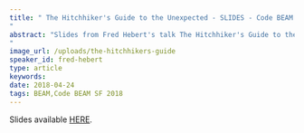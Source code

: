 ```yaml
---
title: " The Hitchhiker's Guide to the Unexpected - SLIDES - Code BEAM SF 2018
"
abstract: "Slides from Fred Hebert's talk The Hitchhiker's Guide to the Unexpected - Code BEAM SF 2018
"
image_url: /uploads/the-hitchhikers-guide
speaker_id: fred-hebert
type: article
keywords: 
date: 2018-04-24
tags: BEAM,Code BEAM SF 2018
---
```

Slides available <a href="http://s3.amazonaws.com/erlang-conferences-production/media/files/000/000/885/original/Fred_Hebert_-_The_hitchhikers_guide_to_the_unexpected.pdf?1524570533" target="_blank">HERE</a>.

